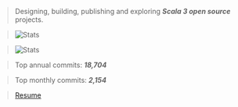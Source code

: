 >Designing, building, publishing and exploring ***Scala 3 open source*** projects.

>![Stats](https://github-readme-stats.vercel.app/api?username=objektwerks&show_icons=true&hide_border=true)

>![Stats](https://github-readme-stats.vercel.app/api/top-langs?username=objektwerks&hide=css,html,javascript)

>Top annual commits:  ***18,704***

>Top monthly commits: ***2,154***

>[Resume](https://github.com/objektwerks/resume)

<!--- https://github.com/anuraghazra/github-readme-stats --->
